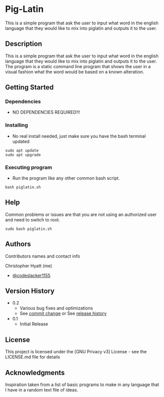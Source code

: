 # Pig-Latin
This is a simple program that ask the user to input what word in the english language that they would like to mix into piglatin and outputs it to the user.

## Description

This is a simple program that ask the user to input what word in the english language that they would like to mix into piglatin and outputs it to the user. The program is a static command line program that shows the user in a visual fashion what the word would be based on a known alteration.
## Getting Started

### Dependencies

* NO DEPENDENCIES REQUIRED!!!

### Installing

* No real install needed, just make sure you have the bash terminal updated
```
sudo apt update
sudo apt upgrade
```

### Executing program

* Run the program like any other common bash script.
```
bash piglatin.sh
```

## Help
Common problems or issues are that you are not using an authorized user and need to switch to root.
```
sudo bash piglatin.sh
```

## Authors

Contributors names and contact info

Christopher Hyatt (me)
* [@codeslacker1155](https://github.com/codeslacker1155)

## Version History

* 0.2
    * Various bug fixes and optimizations
    * See [commit change]() or See [release history]()
* 0.1
    * Initial Release

## License

This project is licensed under the [GNU Privacy v3] License - see the LICENSE.md file for details

## Acknowledgments

Inspiration taken from a list of basic programs to make in any language that I have in a random text file of ideas.
